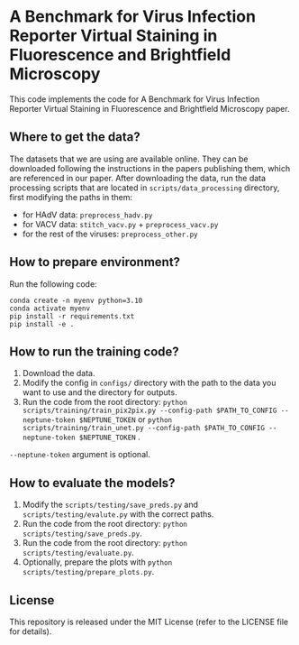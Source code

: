 # A Benchmark for Virus Infection Reporter Virtual Staining in Fluorescence and Brightfield Microscopy

This code implements the code for A Benchmark for Virus Infection Reporter Virtual Staining in Fluorescence and Brightfield Microscopy paper.

## Where to get the data?

The datasets that we are using are available online. They can be downloaded following the instructions in the papers publishing them, which are referenced in our paper.
After downloading the data, run the data processing scripts that are located in `scripts/data_processing` directory, first modifying the paths in them:
- for HAdV data: `preprocess_hadv.py`
- for VACV data: `stitch_vacv.py` + `preprocess_vacv.py`
- for the rest of the viruses: `preprocess_other.py`

## How to prepare environment?

Run the following code:
```
conda create -n myenv python=3.10
conda activate myenv
pip install -r requirements.txt
pip install -e .
```

## How to run the training code?

1. Download the data. 
1. Modify the config in `configs/` directory with the path to the data you want to use and the directory for outputs.
2. Run the code from the root directory: `python scripts/training/train_pix2pix.py --config-path $PATH_TO_CONFIG --neptune-token $NEPTUNE_TOKEN` or `python scripts/training/train_unet.py --config-path $PATH_TO_CONFIG --neptune-token $NEPTUNE_TOKEN` .

`--neptune-token` argument is optional.

## How to evaluate the models?

1. Modify the `scripts/testing/save_preds.py` and `scripts/testing/evalute.py` with the correct paths.
2. Run the code from the root directory: `python scripts/testing/save_preds.py`.
3. Run the code from the root directory: `python scripts/testing/evaluate.py`.
4. Optionally, prepare the plots with `python scripts/testing/prepare_plots.py`.

## License
This repository is released under the MIT License (refer to the LICENSE file for details).
